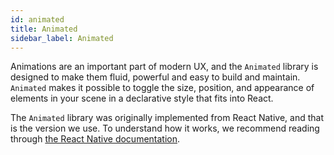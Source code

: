 ```yaml
---
id: animated
title: Animated
sidebar_label: Animated
---
```


Animations are an important part of modern UX, and the `Animated` library is designed to make them fluid, powerful and easy to build and maintain. `Animated` makes it possible to toggle the size, position, and appearance of elements in your scene in a declarative style that fits into React.

The `Animated` library was originally implemented from React Native, and that is the version we use. To understand how it works, we recommend reading through [the React Native documentation](http://facebook.github.io/react-native/docs/animated.html).